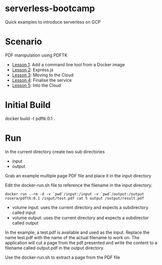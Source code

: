 # serverless-bootcamp
Quick examples to introduce serverless on GCP

# Scenario 

PDF manipulation using PDFTK

* [Lesson 1](https://github.com/rosera/serverless-bootcamp/blob/master/pdf-2-serverless/01-lab/README.md): Add a command line tool from a Docker image
* [Lesson 2](https://github.com/rosera/serverless-bootcamp/blob/master/pdf-2-serverless/02-lab/README.md): Express.js
* [Lesson 3](https://github.com/rosera/serverless-bootcamp/blob/master/pdf-2-serverless/03-lab/README.md): Moving to the Cloud
* [Lesson 4](https://github.com/rosera/serverless-bootcamp/blob/master/pdf-2-serverless/04-lab/README.md): Finalise the service
* [Lesson 5](https://github.com/rosera/serverless-bootcamp/blob/master/pdf-2-serverless/05-lab/README.md): Into the Cloud

# Initial Build
docker build -t pdftk:0.1 .

# Run 

In the current directory create two sub directories

* input
* output

Grab an example multiple page PDF file and place it in the input directory

Edit the docker-run.sh file to reference the filename in the input directory. 

```
docker run --rm -d -v `pwd`/input:/input -v `pwd`/output:/output rosera/pdftk:0.1 /input/test.pdf cat 5 output /output/result.pdf
```

- volume input: uses the current directory and expects a subdirectory called input
- volume output: uses the current directory and expects a subdirector called output

In the example, a test.pdf is available and used as the input. Replace the name test.pdf with the name of the actual filename to work on. The application will cut a page from the pdf presented and write the content to a filename called output.pdf in the output directory.

Use the docker-run.sh to extract a page from the PDF file


